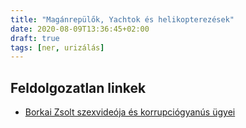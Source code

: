```yaml
---
title: "Magánrepülők, Yachtok és helikopterezések"
date: 2020-08-09T13:36:45+02:00
draft: true
tags: [ner, urizálás]
---
```


## Feldolgozatlan linkek

- [Borkai Zsolt szexvideója és korrupciógyanús ügyei](https://index.hu/aktak/borkai_zsolt_szexvideo_botrany_gyor_jact_audi_foldek_korrupcio_nyomozas_rakosfalvy_zoltan/)